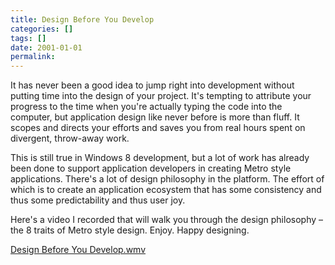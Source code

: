 ```yaml
---
title: Design Before You Develop
categories: []
tags: []
date: 2001-01-01
permalink: 
---
```


It has never been a good idea to jump right into development without putting time into the design of your project. It's tempting to attribute your progress to the time when you're actually typing the code into the computer, but application design like never before is more than fluff. It scopes and directs your efforts and saves you from real hours spent on divergent, throw-away work.

This is still true in Windows 8 development, but a lot of work has already been done to support application developers in creating Metro style applications. There's a lot of design philosophy in the platform. The effort of which is to create an application ecosystem that has some consistency and thus some predictability and thus user joy.

Here's a video I recorded that will walk you through the design philosophy &ndash; the 8 traits of Metro style design. Enjoy. Happy designing.

[Design Before You Develop.wmv](/bcms-media/Files/Download?id=a9209818-96ba-42f8-9bf8-a366005d00e0)